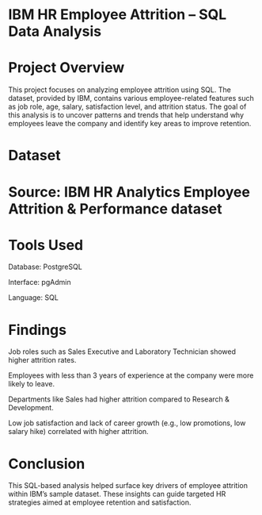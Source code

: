 # IBM HR Employee Attrition – SQL Data Analysis

# Project Overview

This project focuses on analyzing employee attrition using SQL. The dataset, provided by IBM, contains various employee-related features such as job role, age, salary, satisfaction level, and attrition status. The goal of this analysis is to uncover patterns and trends that help understand why employees leave the company and identify key areas to improve retention.

# Dataset
# Source: IBM HR Analytics Employee Attrition & Performance dataset

# Tools Used

Database: PostgreSQL

Interface: pgAdmin

Language: SQL 

# Findings

Job roles such as Sales Executive and Laboratory Technician showed higher attrition rates.

Employees with less than 3 years of experience at the company were more likely to leave.

Departments like Sales had higher attrition compared to Research & Development.

Low job satisfaction and lack of career growth (e.g., low promotions, low salary hike) correlated with higher attrition.

# Conclusion
This SQL-based analysis helped surface key drivers of employee attrition within IBM’s sample dataset. These insights can guide targeted HR strategies aimed at employee retention and satisfaction.

